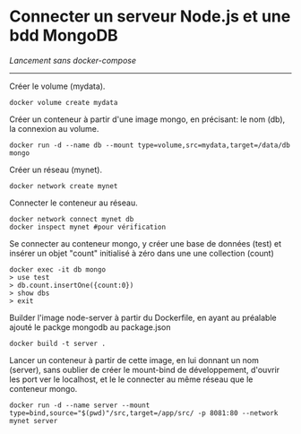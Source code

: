 # Connecter un serveur Node.js et une bdd MongoDB

*Lancement sans docker-compose*

<hr>

Créer le volume (mydata).
```shell
docker volume create mydata
```
Créer un conteneur à partir d'une image mongo, en précisant: le nom (db), la connexion au volume.
```shell
docker run -d --name db --mount type=volume,src=mydata,target=/data/db mongo
```
Créer un réseau (mynet).
```shell
docker network create mynet
```
Connecter le conteneur au réseau.
```shell
docker network connect mynet db
docker inspect mynet #pour vérification
```
Se connecter au conteneur mongo, y créer une base de données (test) et insérer un objet "count" initialisé à zéro dans une une collection (count)
```shell
docker exec -it db mongo
> use test
> db.count.insertOne({count:0})
> show dbs
> exit
```
Builder l'image node-server à partir du Dockerfile, en ayant au préalable ajouté le packge mongodb au package.json
```shell
docker build -t server .
```
Lancer un conteneur à partir de cette image, en lui donnant un nom (server), sans oublier de créer le mount-bind de développement, d'ouvrir les port ver le localhost, et le le connecter au même réseau que le conteneur mongo.
```shell
docker run -d --name server --mount type=bind,source="$(pwd)"/src,target=/app/src/ -p 8081:80 --network mynet server
```

